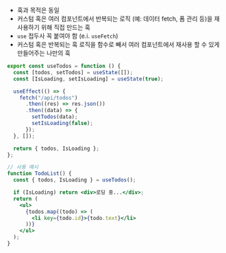 - 훅과 목적은 동일
- 커스텀 혹은 여러 컴포넌트에서 반복되는 로직 (예: 데이터 fetch, 폼 관리 등)을 재사용하기 위해 직접 만드는 훅
- `use` 접두사 꼭 붙여야 함 (e.i. `useFetch`)
- 커스텀 혹은 반복되는 훅 로직을 함수로 빼서 여러 컴포넌트에서 재사용 할 수 있게 만들어주는 나만의 훅

```jsx
export const useTodos = function () {
  const [todos, setTodos] = useState([]);
  const [IsLoading, setIsLoading] = useState(true);

  useEffect(() => {
    fetch("/api/todos")
      .then((res) => res.json())
      .then((data) => {
        setTodos(data);
        setIsLoading(false);
      });
  }, []);

  return { todos, IsLoading };
};

// 사용 예시
function TodoList() {
  const { todos, IsLoading } = useTodos();

  if (IsLoading) return <div>로딩 중...</div>;
  return (
    <ul>
      {todos.map((todo) => (
        <li key={todo.id}>{todo.text}</li>
      ))}
    </ul>
  );
}
```
